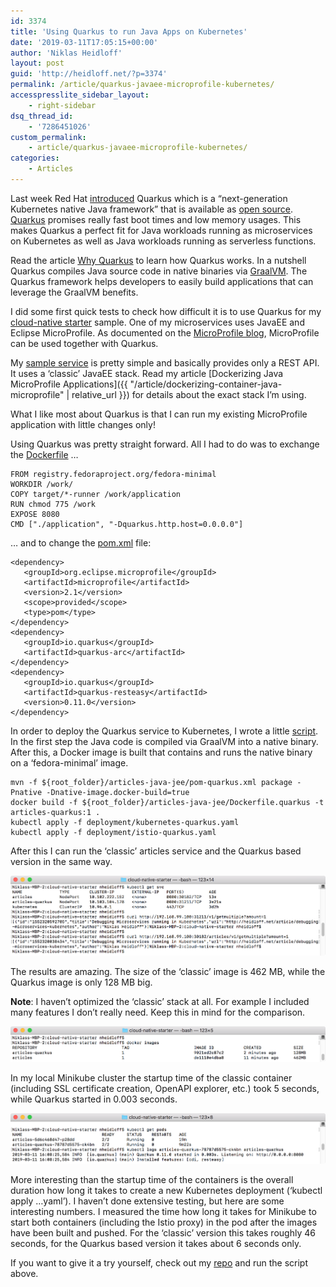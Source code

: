 ```yaml
---
id: 3374
title: 'Using Quarkus to run Java Apps on Kubernetes'
date: '2019-03-11T17:05:15+00:00'
author: 'Niklas Heidloff'
layout: post
guid: 'http://heidloff.net/?p=3374'
permalink: /article/quarkus-javaee-microprofile-kubernetes/
accesspresslite_sidebar_layout:
    - right-sidebar
dsq_thread_id:
    - '7286451026'
custom_permalink:
    - article/quarkus-javaee-microprofile-kubernetes/
categories:
    - Articles
---
```


Last week Red Hat [introduced](https://developers.redhat.com/blog/2019/03/07/quarkus-next-generation-kubernetes-native-java-framework/) Quarkus which is a “next-generation Kubernetes native Java framework” that is available as [open source](https://github.com/quarkusio/quarkus). [Quarkus](https://quarkus.io/) promises really fast boot times and low memory usages. This makes Quarkus a perfect fit for Java workloads running as microservices on Kubernetes as well as Java workloads running as serverless functions.

Read the article [Why Quarkus](http://in.relation.to/2019/03/08/why-quarkus/) to learn how Quarkus works. In a nutshell Quarkus compiles Java source code in native binaries via [GraalVM](https://graalvm.org/). The Quarkus framework helps developers to easily build applications that can leverage the GraalVM benefits.

I did some first quick tests to check how difficult it is to use Quarkus for my [cloud-native starter](https://github.com/nheidloff/cloud-native-starter) sample. One of my microservices uses JavaEE and Eclipse MicroProfile. As documented on the [MicroProfile blog](https://microprofile.io/2019/03/07/next-generation-kubernetes-native-java-framework-implements-eclipse-microprofile/), MicroProfile can be used together with Quarkus.

My [sample service](https://github.com/nheidloff/cloud-native-starter) is pretty simple and basically provides only a REST API. It uses a ‘classic’ JavaEE stack. Read my article [Dockerizing Java MicroProfile Applications]({{ "/article/dockerizing-container-java-microprofile" | relative_url }}) for details about the exact stack I’m using.

What I like most about Quarkus is that I can run my existing MicroProfile application with little changes only!

Using Quarkus was pretty straight forward. All I had to do was to exchange the [Dockerfile](https://github.com/nheidloff/cloud-native-starter/blob/master/articles-java-jee/Dockerfile.quarkus) …

```
FROM registry.fedoraproject.org/fedora-minimal
WORKDIR /work/
COPY target/*-runner /work/application
RUN chmod 775 /work
EXPOSE 8080
CMD ["./application", "-Dquarkus.http.host=0.0.0.0"]
```

… and to change the [pom.xml](https://github.com/nheidloff/cloud-native-starter/blob/master/articles-java-jee/pom-quarkus.xml) file:

```
<dependency>
   <groupId>org.eclipse.microprofile</groupId>
   <artifactId>microprofile</artifactId>
   <version>2.1</version>
   <scope>provided</scope>
   <type>pom</type>
</dependency>
<dependency>
   <groupId>io.quarkus</groupId>
   <artifactId>quarkus-arc</artifactId>
</dependency>
<dependency>
   <groupId>io.quarkus</groupId>
   <artifactId>quarkus-resteasy</artifactId>
   <version>0.11.0</version>
</dependency>
```

In order to deploy the Quarkus service to Kubernetes, I wrote a little [script](https://github.com/nheidloff/cloud-native-starter/blob/master/scripts/deploy-articles-java-jee-quarkus.sh). In the first step the Java code is compiled via GraalVM into a native binary. After this, a Docker image is built that contains and runs the native binary on a ‘fedora-minimal’ image.

```
mvn -f ${root_folder}/articles-java-jee/pom-quarkus.xml package -Pnative -Dnative-image.docker-build=true
docker build -f ${root_folder}/articles-java-jee/Dockerfile.quarkus -t articles-quarkus:1 .
kubectl apply -f deployment/kubernetes-quarkus.yaml
kubectl apply -f deployment/istio-quarkus.yaml
```

After this I can run the ‘classic’ articles service and the Quarkus based version in the same way.

![image](/assets/img/2019/03/quarkus-test-2.png)

The results are amazing. The size of the ‘classic’ image is 462 MB, while the Quarkus image is only 128 MB big.

**Note**: I haven’t optimized the ‘classic’ stack at all. For example I included many features I don’t really need. Keep this in mind for the comparison.

![image](/assets/img/2019/03/quarkus-test-1.png)

In my local Minikube cluster the startup time of the classic container (including SSL certificate creation, OpenAPI explorer, etc.) took 5 seconds, while Quarkus started in 0.003 seconds.

![image](/assets/img/2019/03/quarkus-test-3.png)

More interesting than the startup time of the containers is the overall duration how long it takes to create a new Kubernetes deployment (‘kubectl apply …yaml’). I haven’t done extensive testing, but here are some interesting numbers. I measured the time how long it takes for Minikube to start both containers (including the Istio proxy) in the pod after the images have been built and pushed. For the ‘classic’ version this takes roughly 46 seconds, for the Quarkus based version it takes about 6 seconds only.

If you want to give it a try yourself, check out my [repo](https://github.com/nheidloff/cloud-native-starter) and run the script above.